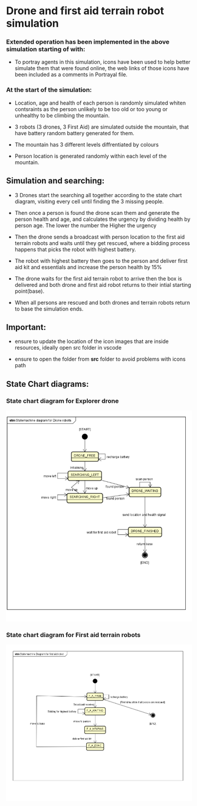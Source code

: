 # Drone and first aid terrain robot simulation
### Extended operation has been implemented in the above simulation starting of with:

- To portray agents in this simulation, icons have been used to help better simulate them that were found online, the web links of those icons have been included as a comments in Portrayal file.

### **At the start of the simulation:**
- Location, age and health of each person is randomly simulated whiten contsraints as the person unlikely to be too old or too young or unhealthy to be climbing the mountain.

- 3 robots (3 drones, 3 First Aid) are simulated outside the mountain, that have battery random battery generated for them.

- The mountain has 3 different levels diffrentiated by colours

- Person location is generated randomly within each level of the mountain.

## Simulation and searching:

* 3 Drones start the searching all together according to the state chart diagram, visiting every cell until finding the 3 missing people.

* Then once a person is found the drone scan them and generate the person health and age, and calculates the urgency by dividing health by person age. The lower the number the Higher the urgency 

* Then the drone sends a broadcast with person location to the first aid terrain robots and waits until they get rescued, where a bidding process happens that picks the robot with highest battery.

* The robot with highest battery then goes to the person and deliver first aid kit and essentials and increase the person health by 15%

* The drone waits for the first aid terrain robot to arrive then the box is delivered and both drone and first aid robot returns to their intial starting point(base).

* When all persons are rescued and both drones and terrain robots return to base the simulation ends.


## Important:

* ensure to update the location of the icon images that are inside resources, ideally open src folder in vscode

* ensure to open the folder from **src** folder to avoid problems with icons path 

## State Chart diagrams:

### State chart diagram for Explorer drone
<img title="a title" alt="Alt text" src="Explorer_drone_StateChart_diagram.png">

### State chart diagram for First aid terrain robots
<img title="a title" alt="Alt text" src="First_Aid_StateChart_diagram.png">